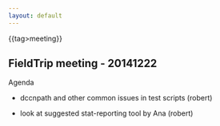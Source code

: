 ```yaml
---
layout: default
---
```


{{tag>meeting}}

## FieldTrip meeting - 20141222

Agenda

*  dccnpath and other common issues in test scripts (robert)

*  look at suggested stat-reporting tool by Ana (robert)


